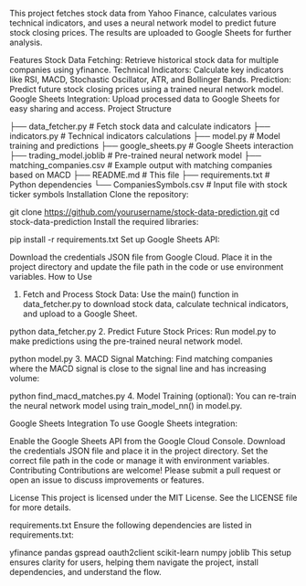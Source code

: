 This project fetches stock data from Yahoo Finance, calculates various technical indicators, and uses a neural network model to predict future stock closing prices. The results are uploaded to Google Sheets for further analysis.

Features
Stock Data Fetching: Retrieve historical stock data for multiple companies using yfinance.
Technical Indicators: Calculate key indicators like RSI, MACD, Stochastic Oscillator, ATR, and Bollinger Bands.
Prediction: Predict future stock closing prices using a trained neural network model.
Google Sheets Integration: Upload processed data to Google Sheets for easy sharing and access.
Project Structure

├── data_fetcher.py          # Fetch stock data and calculate indicators
├── indicators.py            # Technical indicators calculations
├── model.py                 # Model training and predictions
├── google_sheets.py         # Google Sheets interaction
├── trading_model.joblib     # Pre-trained neural network model
├── matching_companies.csv    # Example output with matching companies based on MACD
├── README.md                # This file
├── requirements.txt         # Python dependencies
└── CompaniesSymbols.csv     # Input file with stock ticker symbols
Installation
Clone the repository:

git clone https://github.com/yourusername/stock-data-prediction.git
cd stock-data-prediction
Install the required libraries:

pip install -r requirements.txt
Set up Google Sheets API:

Download the credentials JSON file from Google Cloud.
Place it in the project directory and update the file path in the code or use environment variables.
How to Use
1. Fetch and Process Stock Data:
Use the main() function in data_fetcher.py to download stock data, calculate technical indicators, and upload to a Google Sheet.

python data_fetcher.py
2. Predict Future Stock Prices:
Run model.py to make predictions using the pre-trained neural network model.

python model.py
3. MACD Signal Matching:
Find matching companies where the MACD signal is close to the signal line and has increasing volume:

python find_macd_matches.py
4. Model Training (optional):
You can re-train the neural network model using train_model_nn() in model.py.

Google Sheets Integration
To use Google Sheets integration:

Enable the Google Sheets API from the Google Cloud Console.
Download the credentials JSON file and place it in the project directory.
Set the correct file path in the code or manage it with environment variables.
Contributing
Contributions are welcome! Please submit a pull request or open an issue to discuss improvements or features.

License
This project is licensed under the MIT License. See the LICENSE file for more details.

requirements.txt
Ensure the following dependencies are listed in requirements.txt:

yfinance
pandas
gspread
oauth2client
scikit-learn
numpy
joblib
This setup ensures clarity for users, helping them navigate the project, install dependencies, and understand the flow.









